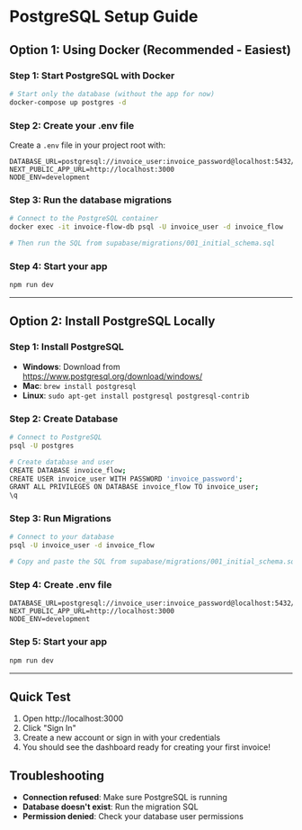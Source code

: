 # PostgreSQL Setup Guide

## Option 1: Using Docker (Recommended - Easiest)

### Step 1: Start PostgreSQL with Docker
```bash
# Start only the database (without the app for now)
docker-compose up postgres -d
```

### Step 2: Create your .env file
Create a `.env` file in your project root with:
```env
DATABASE_URL=postgresql://invoice_user:invoice_password@localhost:5432/invoice_flow
NEXT_PUBLIC_APP_URL=http://localhost:3000
NODE_ENV=development
```

### Step 3: Run the database migrations
```bash
# Connect to the PostgreSQL container
docker exec -it invoice-flow-db psql -U invoice_user -d invoice_flow

# Then run the SQL from supabase/migrations/001_initial_schema.sql
```

### Step 4: Start your app
```bash
npm run dev
```

---

## Option 2: Install PostgreSQL Locally

### Step 1: Install PostgreSQL
- **Windows**: Download from https://www.postgresql.org/download/windows/
- **Mac**: `brew install postgresql`
- **Linux**: `sudo apt-get install postgresql postgresql-contrib`

### Step 2: Create Database
```bash
# Connect to PostgreSQL
psql -U postgres

# Create database and user
CREATE DATABASE invoice_flow;
CREATE USER invoice_user WITH PASSWORD 'invoice_password';
GRANT ALL PRIVILEGES ON DATABASE invoice_flow TO invoice_user;
\q
```

### Step 3: Run Migrations
```bash
# Connect to your database
psql -U invoice_user -d invoice_flow

# Copy and paste the SQL from supabase/migrations/001_initial_schema.sql
```

### Step 4: Create .env file
```env
DATABASE_URL=postgresql://invoice_user:invoice_password@localhost:5432/invoice_flow
NEXT_PUBLIC_APP_URL=http://localhost:3000
NODE_ENV=development
```

### Step 5: Start your app
```bash
npm run dev
```

---

## Quick Test

1. Open http://localhost:3000
2. Click "Sign In" 
3. Create a new account or sign in with your credentials
4. You should see the dashboard ready for creating your first invoice!

## Troubleshooting

- **Connection refused**: Make sure PostgreSQL is running
- **Database doesn't exist**: Run the migration SQL
- **Permission denied**: Check your database user permissions
